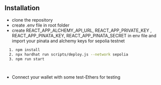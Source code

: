 
## Installation

- clone the repository
- create .env file in root folder
- create REACT_APP_ALCHEMY_API_URL, REACT_APP_PRIVATE_KEY , REACT_APP_PINATA_KEY, REACT_APP_PINATA_SECRET in env file and import your pinata and alchemy keys for sepolia testnet

```bash
  1. npm install 
  2. npx hardhat run scripts/deploy.js --network sepolia
  3. npm run start

  
```
 - Connect your wallet with some test-Ethers for testing   
